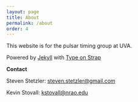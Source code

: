 ```yaml
---
layout: page
title: About
permalink: /about
order: 4
---
```


This website is for the pulsar timing group at UVA.

Powered by <a href="https://jekyllrb.com/">Jekyll</a> with <a href="https://github.com/sylhare/Type-on-Strap">Type on Strap</a>

**Contact**

Steven Stetzler: [steven.stetzler@gmail.com](mailto:steven.stetzler@gmail.com)

Kevin Stovall: [kstovall@nrao.edu](mailto:kstovall@nrao.edu)

